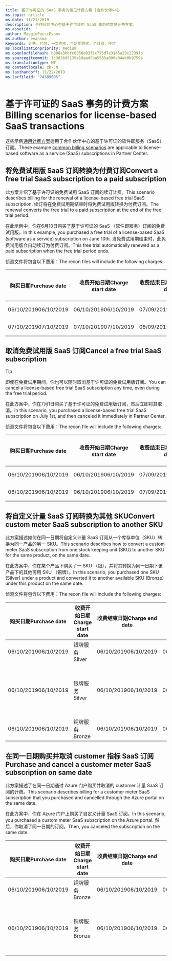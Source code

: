 ```yaml
---
title: 基于许可证的 SaaS 事务的常见计费方案 |合作伙伴中心
ms.topic: article
ms.date: 11/21/2019
description: 合作伙伴中心中基于许可证的 SaaS 事务的常见计费方案。
ms.assetid: ''
author: MaggiePucciEvans
ms.author: evansma
Keywords: 计费，付款，一次购买，个定期购买，个订阅，座位
ms.localizationpriority: medium
ms.openlocfilehash: b808a3bbfc0856e03f1c775d7e3145a29c2239fb
ms.sourcegitcommit: 1c3d3b95135e1daad5ba5585a090e84ab0b97594
ms.translationtype: MT
ms.contentlocale: zh-CN
ms.lasthandoff: 11/22/2019
ms.locfileid: "74389605"
---
```

# <a name="billing-scenarios-for-license-based-saas-transactions"></a><span data-ttu-id="99a9d-104">基于许可证的 SaaS 事务的计费方案</span><span class="sxs-lookup"><span data-stu-id="99a9d-104">Billing scenarios for license-based SaaS transactions</span></span>

<span data-ttu-id="99a9d-105">这些示例[通用计费方案](common-billing-scenarios.md)适用于合作伙伴中心的基于许可证的软件即服务（SaaS）订阅。</span><span class="sxs-lookup"><span data-stu-id="99a9d-105">These example [common billing scenarios](common-billing-scenarios.md) are applicable to license-based software as a service (SaaS) subscriptions in Partner Center.</span></span>

## <a name="convert-a-free-trial-saas-subscription-to-a-paid-subscription"></a><span data-ttu-id="99a9d-106">将免费试用版 SaaS 订阅转换为付费订阅</span><span class="sxs-lookup"><span data-stu-id="99a9d-106">Convert a free trial SaaS subscription to a paid subscription</span></span>

<span data-ttu-id="99a9d-107">此方案介绍了基于许可证的免费试用 SaaS 订阅的续订计费。</span><span class="sxs-lookup"><span data-stu-id="99a9d-107">This scenario describes billing for the renewal of a license-based free trial SaaS subscription.</span></span> <span data-ttu-id="99a9d-108">续订将在免费试用期结束时将免费试用版转换为付费订阅。</span><span class="sxs-lookup"><span data-stu-id="99a9d-108">The renewal converts the free trial to a paid subscription at the end of the free trial period.</span></span>

<span data-ttu-id="99a9d-109">在此示例中，你在6月10日购买了基于许可证的 SaaS （软件即服务）订阅的免费试用版。</span><span class="sxs-lookup"><span data-stu-id="99a9d-109">In this example, you purchased a free trial of a license-based SaaS (software as a service) subscription on June 10th.</span></span> <span data-ttu-id="99a9d-110">当免费试用期结束时，此免费试用版会自动续订为付费订阅。</span><span class="sxs-lookup"><span data-stu-id="99a9d-110">This free trial automatically renewed as a paid subscription when the free trial period ends.</span></span>

<span data-ttu-id="99a9d-111">侦测文件将包含以下费用：</span><span class="sxs-lookup"><span data-stu-id="99a9d-111">The recon files will include the following charges:</span></span>

| <span data-ttu-id="99a9d-112">购买日期</span><span class="sxs-lookup"><span data-stu-id="99a9d-112">Purchase date</span></span> | <span data-ttu-id="99a9d-113">收费开始日期</span><span class="sxs-lookup"><span data-stu-id="99a9d-113">Charge start date</span></span> | <span data-ttu-id="99a9d-114">收费结束日期</span><span class="sxs-lookup"><span data-stu-id="99a9d-114">Charge end date</span></span> | <span data-ttu-id="99a9d-115">单位价格</span><span class="sxs-lookup"><span data-stu-id="99a9d-115">Unit price</span></span> | <span data-ttu-id="99a9d-116">单位数量</span><span class="sxs-lookup"><span data-stu-id="99a9d-116">Unit quantity</span></span> | <span data-ttu-id="99a9d-117">总金额</span><span class="sxs-lookup"><span data-stu-id="99a9d-117">Total amount</span></span> | <span data-ttu-id="99a9d-118">费用类型</span><span class="sxs-lookup"><span data-stu-id="99a9d-118">Charge type</span></span> | <span data-ttu-id="99a9d-119">订阅说明</span><span class="sxs-lookup"><span data-stu-id="99a9d-119">Subscription description</span></span> |
| ------------- | ----------------- | --------------- | ---------- | ------------- | ------------ | ----------- | ----------------- |
| <span data-ttu-id="99a9d-120">06/10/2019</span><span class="sxs-lookup"><span data-stu-id="99a9d-120">06/10/2019</span></span> | <span data-ttu-id="99a9d-121">06/10/2019</span><span class="sxs-lookup"><span data-stu-id="99a9d-121">06/10/2019</span></span> | <span data-ttu-id="99a9d-122">07/09/2019</span><span class="sxs-lookup"><span data-stu-id="99a9d-122">07/09/2019</span></span> | <span data-ttu-id="99a9d-123">0 美元</span><span class="sxs-lookup"><span data-stu-id="99a9d-123">$0</span></span> | <span data-ttu-id="99a9d-124">1</span><span class="sxs-lookup"><span data-stu-id="99a9d-124">1</span></span> | <span data-ttu-id="99a9d-125">0 美元</span><span class="sxs-lookup"><span data-stu-id="99a9d-125">$0</span></span> | <span data-ttu-id="99a9d-126">新增</span><span class="sxs-lookup"><span data-stu-id="99a9d-126">New</span></span> | <span data-ttu-id="99a9d-127">免费试用</span><span class="sxs-lookup"><span data-stu-id="99a9d-127">Free trial</span></span> |
| <span data-ttu-id="99a9d-128">07/10/2019</span><span class="sxs-lookup"><span data-stu-id="99a9d-128">07/10/2019</span></span> | <span data-ttu-id="99a9d-129">07/10/2019</span><span class="sxs-lookup"><span data-stu-id="99a9d-129">07/10/2019</span></span> | <span data-ttu-id="99a9d-130">08/09/2019</span><span class="sxs-lookup"><span data-stu-id="99a9d-130">08/09/2019</span></span> | <span data-ttu-id="99a9d-131">2 美元</span><span class="sxs-lookup"><span data-stu-id="99a9d-131">$2</span></span> | <span data-ttu-id="99a9d-132">1</span><span class="sxs-lookup"><span data-stu-id="99a9d-132">1</span></span> | <span data-ttu-id="99a9d-133">2 美元</span><span class="sxs-lookup"><span data-stu-id="99a9d-133">$2</span></span> | <span data-ttu-id="99a9d-134">“续订”</span><span class="sxs-lookup"><span data-stu-id="99a9d-134">Renew</span></span> | <span data-ttu-id="99a9d-135">付费订阅</span><span class="sxs-lookup"><span data-stu-id="99a9d-135">Paid subscription</span></span> |

## <a name="cancel-a-free-trial-saas-subscription"></a><span data-ttu-id="99a9d-136">取消免费试用版 SaaS 订阅</span><span class="sxs-lookup"><span data-stu-id="99a9d-136">Cancel a free trial SaaS subscription</span></span>

> [!TIP]
> <span data-ttu-id="99a9d-137">即使在免费试用期间，你也可以随时取消基于许可证的免费试用版订阅。</span><span class="sxs-lookup"><span data-stu-id="99a9d-137">You can cancel a license-based free trial SaaS subscription any time, even during the free trial period.</span></span>

<span data-ttu-id="99a9d-138">在此方案中，你在7月1日购买了基于许可证的免费试用版订阅，然后立即将其取消。</span><span class="sxs-lookup"><span data-stu-id="99a9d-138">In this scenario, you purchased a license-based free trial SaaS subscription on July 1st, and then canceled it immediately in Partner Center.</span></span> 

<span data-ttu-id="99a9d-139">侦测文件将包含以下费用：</span><span class="sxs-lookup"><span data-stu-id="99a9d-139">The recon file will include the following charges:</span></span>

| <span data-ttu-id="99a9d-140">购买日期</span><span class="sxs-lookup"><span data-stu-id="99a9d-140">Purchase date</span></span> | <span data-ttu-id="99a9d-141">收费开始日期</span><span class="sxs-lookup"><span data-stu-id="99a9d-141">Charge start date</span></span> | <span data-ttu-id="99a9d-142">收费结束日期</span><span class="sxs-lookup"><span data-stu-id="99a9d-142">Charge end date</span></span> | <span data-ttu-id="99a9d-143">单位价格</span><span class="sxs-lookup"><span data-stu-id="99a9d-143">Unit price</span></span> | <span data-ttu-id="99a9d-144">单位数量</span><span class="sxs-lookup"><span data-stu-id="99a9d-144">Unit quantity</span></span> | <span data-ttu-id="99a9d-145">总金额</span><span class="sxs-lookup"><span data-stu-id="99a9d-145">Total amount</span></span> | <span data-ttu-id="99a9d-146">费用类型</span><span class="sxs-lookup"><span data-stu-id="99a9d-146">Charge type</span></span> | <span data-ttu-id="99a9d-147">订阅说明</span><span class="sxs-lookup"><span data-stu-id="99a9d-147">Subscription description</span></span> |
| ------------- | ----------------- | --------------- | ---------- | ------------- | ------------ | ----------- | ----------------- |
| <span data-ttu-id="99a9d-148">06/10/2019</span><span class="sxs-lookup"><span data-stu-id="99a9d-148">06/10/2019</span></span> | <span data-ttu-id="99a9d-149">06/10/2019</span><span class="sxs-lookup"><span data-stu-id="99a9d-149">06/10/2019</span></span> | <span data-ttu-id="99a9d-150">07/09/2019</span><span class="sxs-lookup"><span data-stu-id="99a9d-150">07/09/2019</span></span> | <span data-ttu-id="99a9d-151">0 美元</span><span class="sxs-lookup"><span data-stu-id="99a9d-151">$0</span></span> | <span data-ttu-id="99a9d-152">11</span><span class="sxs-lookup"><span data-stu-id="99a9d-152">11</span></span> | <span data-ttu-id="99a9d-153">0 美元</span><span class="sxs-lookup"><span data-stu-id="99a9d-153">$0</span></span> | <span data-ttu-id="99a9d-154">新增</span><span class="sxs-lookup"><span data-stu-id="99a9d-154">New</span></span> | <span data-ttu-id="99a9d-155">免费试用</span><span class="sxs-lookup"><span data-stu-id="99a9d-155">Free trial</span></span> |
| <span data-ttu-id="99a9d-156">06/10/2019</span><span class="sxs-lookup"><span data-stu-id="99a9d-156">06/10/2019</span></span> | <span data-ttu-id="99a9d-157">06/10/2019</span><span class="sxs-lookup"><span data-stu-id="99a9d-157">06/10/2019</span></span> | <span data-ttu-id="99a9d-158">07/09/2019</span><span class="sxs-lookup"><span data-stu-id="99a9d-158">07/09/2019</span></span> | <span data-ttu-id="99a9d-159">0 美元</span><span class="sxs-lookup"><span data-stu-id="99a9d-159">$0</span></span> | <span data-ttu-id="99a9d-160">11</span><span class="sxs-lookup"><span data-stu-id="99a9d-160">11</span></span> | <span data-ttu-id="99a9d-161">0 美元</span><span class="sxs-lookup"><span data-stu-id="99a9d-161">$0</span></span> | <span data-ttu-id="99a9d-162">取消</span><span class="sxs-lookup"><span data-stu-id="99a9d-162">Cancel</span></span> | <span data-ttu-id="99a9d-163">免费试用</span><span class="sxs-lookup"><span data-stu-id="99a9d-163">Free trial</span></span> |

## <a name="convert-custom-meter-saas-subscription-to-another-sku"></a><span data-ttu-id="99a9d-164">将自定义计量 SaaS 订阅转换为其他 SKU</span><span class="sxs-lookup"><span data-stu-id="99a9d-164">Convert custom meter SaaS subscription to another SKU</span></span>

<span data-ttu-id="99a9d-165">此方案描述如何在同一日期将自定义计量 SaaS 订阅从一个库存单位（SKU）转换为同一产品的另一 SKU。</span><span class="sxs-lookup"><span data-stu-id="99a9d-165">This scenario describes how to convert a custom meter SaaS subscription from one stock keeping unit (SKU) to another SKU for the same product, on the same date.</span></span>

<span data-ttu-id="99a9d-166">在此方案中，你在某个产品下购买了一 SKU （银），并将其转换为同一日期下该产品下的其他可用 SKU （铜牌）。</span><span class="sxs-lookup"><span data-stu-id="99a9d-166">In this scenario, you purchased one SKU (Silver) under a product and converted it to another available SKU (Bronze) under this product on the same date.</span></span>

<span data-ttu-id="99a9d-167">侦测文件将包含以下费用：</span><span class="sxs-lookup"><span data-stu-id="99a9d-167">The recon file will include the following charges:</span></span>

| <span data-ttu-id="99a9d-168">购买日期</span><span class="sxs-lookup"><span data-stu-id="99a9d-168">Purchase date</span></span> | <span data-ttu-id="99a9d-169">收费开始日期</span><span class="sxs-lookup"><span data-stu-id="99a9d-169">Charge start date</span></span> | <span data-ttu-id="99a9d-170">收费结束日期</span><span class="sxs-lookup"><span data-stu-id="99a9d-170">Charge end date</span></span> | <span data-ttu-id="99a9d-171">单位价格</span><span class="sxs-lookup"><span data-stu-id="99a9d-171">Unit price</span></span> | <span data-ttu-id="99a9d-172">单位数量</span><span class="sxs-lookup"><span data-stu-id="99a9d-172">Unit quantity</span></span> | <span data-ttu-id="99a9d-173">总金额</span><span class="sxs-lookup"><span data-stu-id="99a9d-173">Total amount</span></span> | <span data-ttu-id="99a9d-174">费用类型</span><span class="sxs-lookup"><span data-stu-id="99a9d-174">Charge type</span></span> | <span data-ttu-id="99a9d-175">订阅说明</span><span class="sxs-lookup"><span data-stu-id="99a9d-175">Subscription description</span></span> |
| ------------- | ----------------- | --------------- | ---------- | ------------- | ------------ | ----------- | ----------------- |
| <span data-ttu-id="99a9d-176">06/10/2019</span><span class="sxs-lookup"><span data-stu-id="99a9d-176">06/10/2019</span></span> | <span data-ttu-id="99a9d-177">银牌服务</span><span class="sxs-lookup"><span data-stu-id="99a9d-177">Silver</span></span> | <span data-ttu-id="99a9d-178">06/10/2019</span><span class="sxs-lookup"><span data-stu-id="99a9d-178">06/10/2019</span></span> | <span data-ttu-id="99a9d-179">06/10/2019</span><span class="sxs-lookup"><span data-stu-id="99a9d-179">06/10/2019</span></span> | <span data-ttu-id="99a9d-180">20 美元</span><span class="sxs-lookup"><span data-stu-id="99a9d-180">$20</span></span> | <span data-ttu-id="99a9d-181">1</span><span class="sxs-lookup"><span data-stu-id="99a9d-181">1</span></span> | <span data-ttu-id="99a9d-182">20 美元</span><span class="sxs-lookup"><span data-stu-id="99a9d-182">$20</span></span> | <span data-ttu-id="99a9d-183">新增</span><span class="sxs-lookup"><span data-stu-id="99a9d-183">New</span></span> | <span data-ttu-id="99a9d-184">自定义计量 SaaS 订阅</span><span class="sxs-lookup"><span data-stu-id="99a9d-184">Custom meter SaaS subscription</span></span> |
| <span data-ttu-id="99a9d-185">06/10/2019</span><span class="sxs-lookup"><span data-stu-id="99a9d-185">06/10/2019</span></span> | <span data-ttu-id="99a9d-186">银牌服务</span><span class="sxs-lookup"><span data-stu-id="99a9d-186">Silver</span></span> | <span data-ttu-id="99a9d-187">06/10/2019</span><span class="sxs-lookup"><span data-stu-id="99a9d-187">06/10/2019</span></span> | <span data-ttu-id="99a9d-188">06/10/2019</span><span class="sxs-lookup"><span data-stu-id="99a9d-188">06/10/2019</span></span> | <span data-ttu-id="99a9d-189">20 美元</span><span class="sxs-lookup"><span data-stu-id="99a9d-189">$20</span></span> | <span data-ttu-id="99a9d-190">1</span><span class="sxs-lookup"><span data-stu-id="99a9d-190">1</span></span> | <span data-ttu-id="99a9d-191">-$20</span><span class="sxs-lookup"><span data-stu-id="99a9d-191">-$20</span></span> | <span data-ttu-id="99a9d-192">转换</span><span class="sxs-lookup"><span data-stu-id="99a9d-192">Convert</span></span> | <span data-ttu-id="99a9d-193">自定义计量 SaaS 订阅的按比例 rebill</span><span class="sxs-lookup"><span data-stu-id="99a9d-193">Prorated rebill for custom meter SaaS subscription</span></span> |
| <span data-ttu-id="99a9d-194">06/10/2019</span><span class="sxs-lookup"><span data-stu-id="99a9d-194">06/10/2019</span></span> | <span data-ttu-id="99a9d-195">铜牌服务</span><span class="sxs-lookup"><span data-stu-id="99a9d-195">Bronze</span></span> | <span data-ttu-id="99a9d-196">06/10/2019</span><span class="sxs-lookup"><span data-stu-id="99a9d-196">06/10/2019</span></span> | <span data-ttu-id="99a9d-197">06/10/2019</span><span class="sxs-lookup"><span data-stu-id="99a9d-197">06/10/2019</span></span> | <span data-ttu-id="99a9d-198">10 美元</span><span class="sxs-lookup"><span data-stu-id="99a9d-198">$10</span></span> | <span data-ttu-id="99a9d-199">1</span><span class="sxs-lookup"><span data-stu-id="99a9d-199">1</span></span> | <span data-ttu-id="99a9d-200">10 美元</span><span class="sxs-lookup"><span data-stu-id="99a9d-200">$10</span></span> | <span data-ttu-id="99a9d-201">转换</span><span class="sxs-lookup"><span data-stu-id="99a9d-201">Convert</span></span> | <span data-ttu-id="99a9d-202">自定义计量 SaaS 订阅</span><span class="sxs-lookup"><span data-stu-id="99a9d-202">Custom meter SaaS subscription</span></span> |

## <a name="purchase-and-cancel-a-customer-meter-saas-subscription-on-same-date"></a><span data-ttu-id="99a9d-203">在同一日期购买并取消 customer 指标 SaaS 订阅</span><span class="sxs-lookup"><span data-stu-id="99a9d-203">Purchase and cancel a customer meter SaaS subscription on same date</span></span>

<span data-ttu-id="99a9d-204">此方案描述了在同一日期通过 Azure 门户购买并取消的 customer 计量 SaaS 订阅的计费。</span><span class="sxs-lookup"><span data-stu-id="99a9d-204">This scenario describes billing for a customer meter SaaS subscription that you purchased and cancelled through the Azure portal on the same date.</span></span>

<span data-ttu-id="99a9d-205">在此方案中，你在 Azure 门户上购买了自定义计量 SaaS 订阅。</span><span class="sxs-lookup"><span data-stu-id="99a9d-205">In this scenario, you purchased a custom meter SaaS subscription on the Azure portal.</span></span> <span data-ttu-id="99a9d-206">然后，你取消了同一日期的订阅。</span><span class="sxs-lookup"><span data-stu-id="99a9d-206">Then, you canceled the subscription on the same date.</span></span>

| <span data-ttu-id="99a9d-207">购买日期</span><span class="sxs-lookup"><span data-stu-id="99a9d-207">Purchase date</span></span> | <span data-ttu-id="99a9d-208">收费开始日期</span><span class="sxs-lookup"><span data-stu-id="99a9d-208">Charge start date</span></span> | <span data-ttu-id="99a9d-209">收费结束日期</span><span class="sxs-lookup"><span data-stu-id="99a9d-209">Charge end date</span></span> | <span data-ttu-id="99a9d-210">单位价格</span><span class="sxs-lookup"><span data-stu-id="99a9d-210">Unit price</span></span> | <span data-ttu-id="99a9d-211">单位数量</span><span class="sxs-lookup"><span data-stu-id="99a9d-211">Unit quantity</span></span> | <span data-ttu-id="99a9d-212">总金额</span><span class="sxs-lookup"><span data-stu-id="99a9d-212">Total amount</span></span> | <span data-ttu-id="99a9d-213">费用类型</span><span class="sxs-lookup"><span data-stu-id="99a9d-213">Charge type</span></span> | <span data-ttu-id="99a9d-214">订阅说明</span><span class="sxs-lookup"><span data-stu-id="99a9d-214">Subscription description</span></span> |
| ------------- | ----------------- | --------------- | ---------- | ------------- | ------------ | ----------- | ----------------- |
| <span data-ttu-id="99a9d-215">06/10/2019</span><span class="sxs-lookup"><span data-stu-id="99a9d-215">06/10/2019</span></span> | <span data-ttu-id="99a9d-216">铜牌服务</span><span class="sxs-lookup"><span data-stu-id="99a9d-216">Bronze</span></span> | <span data-ttu-id="99a9d-217">06/10/2019</span><span class="sxs-lookup"><span data-stu-id="99a9d-217">06/10/2019</span></span> | <span data-ttu-id="99a9d-218">06/10/2019</span><span class="sxs-lookup"><span data-stu-id="99a9d-218">06/10/2019</span></span> | <span data-ttu-id="99a9d-219">10 美元</span><span class="sxs-lookup"><span data-stu-id="99a9d-219">$10</span></span> | <span data-ttu-id="99a9d-220">1</span><span class="sxs-lookup"><span data-stu-id="99a9d-220">1</span></span> | <span data-ttu-id="99a9d-221">10 美元</span><span class="sxs-lookup"><span data-stu-id="99a9d-221">$10</span></span> | <span data-ttu-id="99a9d-222">新增</span><span class="sxs-lookup"><span data-stu-id="99a9d-222">New</span></span> | <span data-ttu-id="99a9d-223">自定义计量 SaaS 订阅</span><span class="sxs-lookup"><span data-stu-id="99a9d-223">Custom meter SaaS subscription</span></span> |
| <span data-ttu-id="99a9d-224">06/10/2019</span><span class="sxs-lookup"><span data-stu-id="99a9d-224">06/10/2019</span></span> | <span data-ttu-id="99a9d-225">铜牌服务</span><span class="sxs-lookup"><span data-stu-id="99a9d-225">Bronze</span></span> | <span data-ttu-id="99a9d-226">06/10/2019</span><span class="sxs-lookup"><span data-stu-id="99a9d-226">06/10/2019</span></span> | <span data-ttu-id="99a9d-227">06/10/2019</span><span class="sxs-lookup"><span data-stu-id="99a9d-227">06/10/2019</span></span> | <span data-ttu-id="99a9d-228">10 美元</span><span class="sxs-lookup"><span data-stu-id="99a9d-228">$10</span></span> | <span data-ttu-id="99a9d-229">1</span><span class="sxs-lookup"><span data-stu-id="99a9d-229">1</span></span> | <span data-ttu-id="99a9d-230">-$10</span><span class="sxs-lookup"><span data-stu-id="99a9d-230">-$10</span></span> | <span data-ttu-id="99a9d-231">CancelImmediate</span><span class="sxs-lookup"><span data-stu-id="99a9d-231">CancelImmediate</span></span> | <span data-ttu-id="99a9d-232">自定义计量 SaaS 订阅</span><span class="sxs-lookup"><span data-stu-id="99a9d-232">Custom meter SaaS subscription</span></span> |
